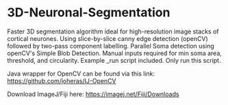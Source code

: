 # 3D-Neuronal-Segmentation
Faster 3D segmentation algorithm ideal for high-resolution image stacks of cortical neurones. Using slice-by-slice canny edge detection (openCV) followed by two-pass component labelling. Parallel Soma detection using openCV's Simple Blob Detection. Manual inputs required for min soma area, threshold, and circularity. Example _run script included. Only run this script. 

Java wrapper for OpenCV can be found via this link: https://github.com/joheras/IJ-OpenCV

Download ImageJ/Fiji here: https://imagej.net/Fiji/Downloads

